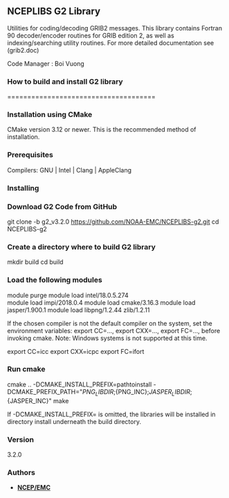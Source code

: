 ## NCEPLIBS G2 Library

Utilities for coding/decoding GRIB2 messages. This library
contains Fortran 90 decoder/encoder routines for GRIB edition 2,
as well as indexing/searching utility routines. 
For more detailed documentation see (grib2.doc)

Code Manager : Boi Vuong

### How to build and install G2 library
=====================================

### Installation using CMake
CMake version 3.12 or newer. 
This is the recommended method of installation.

### Prerequisites

Compilers: GNU | Intel | Clang | AppleClang 

### Installing

### Download G2 Code from GitHub
git clone -b g2_v3.2.0 https://github.com/NOAA-EMC/NCEPLIBS-g2.git
cd NCEPLIBS-g2

### Create a directory where to build G2 library
mkdir build
cd build

### Load the following modules 
module purge
module load intel/18.0.5.274                  
module load impi/2018.0.4
module load cmake/3.16.3
module load jasper/1.900.1
module load libpng/1.2.44  zlib/1.2.11

If the chosen compiler is not the default compiler on the system,
set the environment variables: export CC=..., export CXX=..., 
export FC=..., before invoking cmake.
Note: Windows systems is not supported at this time.

export CC=icc
export CXX=icpc
export FC=ifort

### Run cmake
cmake .. -DCMAKE_INSTALL_PREFIX=pathtoinstall -DCMAKE_PREFIX_PATH="${PNG_LIBDIR};${PNG_INC};${JASPER_LIBDIR};${JASPER_INC}"
make 

If -DCMAKE_INSTALL_PREFIX= is omitted, the libraries will be installed in directory install underneath the build directory.

### Version
3.2.0

### Authors

* **[NCEP/EMC](mailto:NCEP.List.EMC.nceplibs.Developers@noaa.gov)**
